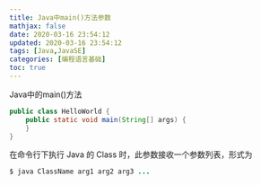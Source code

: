 ```yaml
---
title: Java中main()方法参数
mathjax: false
date: 2020-03-16 23:54:12
updated: 2020-03-16 23:54:12
tags: [Java,JavaSE]
categories: [编程语言基础]
toc: true
---
```


Java中的main()方法

```java
public class HelloWorld {
    public static void main(String[] args) {
	}
}
```



在命令行下执行 Java 的 Class 时，此参数接收一个参数列表，形式为

```java
$ java ClassName arg1 arg2 arg3 ...
```

<!--more-->